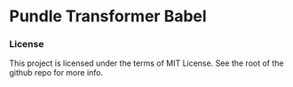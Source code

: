 # Pundle Transformer Babel

### License

This project is licensed under the terms of MIT License. See the root of the github repo for more info.

